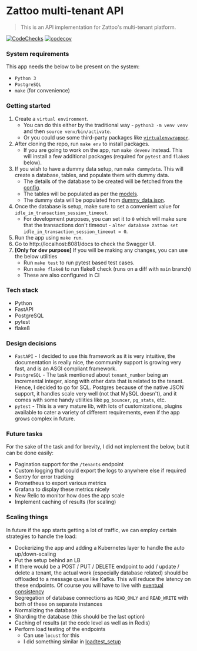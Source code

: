 # Zattoo multi-tenant API
> This is an API implementation for Zattoo's multi-tenant platform.

[![CodeChecks](https://github.com/saveshodhan/zattoo-multi-tenant-api/actions/workflows/github-actions-pytest.yml/badge.svg)](https://github.com/saveshodhan/zattoo-multi-tenant-api/actions?query=workflow%3ACodeChecks)
[![codecov](https://codecov.io/gh/saveshodhan/zattoo-multi-tenant-api/branch/main/graph/badge.svg?token=IZ0ZRWK68Z)](https://codecov.io/gh/saveshodhan/zattoo-multi-tenant-api)

### System requirements
This app needs the below to be present on the system:
- `Python 3`
- `PostgreSQL`
- `make` (for convenience)

### Getting started
1. Create a `virtual environment`.
   - You can do this either by the traditional way - `python3 -m venv venv` and then `source venv/bin/activate`.
   - Or you could use some third-party packages like [`virtualenvwrapper`](https://virtualenvwrapper.readthedocs.io/en/latest/).
2. After cloning the repo, run `make env` to install packages.
   - If you are going to work on the app, run `make devenv` instead. This will install a few additional packages (required for `pytest` and `flake8` below).
3. If you wish to have a dummy data setup, run `make dummydata`. This will create a database, tables, and populate them with dummy data.
   - The details of the database to be created will be fetched from the [config](config).
   - The tables will be populated as per the [models](app/models/models.py).
   - The dummy data will be populated from [dummy_data.json](dummy_data/dummy_data.json).
4. Once the database is setup, make sure to set a convenient value for `idle_in_transaction_session_timeout`.
   - For development purposes, you can set it to `0` which will make sure that the transactions don't timeout - `alter database zattoo set idle_in_transaction_session_timeout = 0`.
5. Run the app using `make run`.
6. Go to http://localhost:8081/docs to check the Swagger UI.
7. **[Only for dev purpose]** If you will be making any changes, you can use the below utilities
   - Run `make test` to run pytest based test cases.
   - Run `make flake8` to run flake8 check (runs on a diff with `main` branch)
   - These are also configured in CI

### Tech stack
- Python
- FastAPI
- PostgreSQL
- pytest
- flake8

### Design decisions
- `FastAPI` - I decided to use this framework as it is very intuitive, the documentation is really nice, the community support is growing very fast, and is an ASGI compliant framework.
- `PostgreSQL` - The task mentioned about `tenant_number` being an incremental integer, along with other data that is related to the tenant. Hence, I decided to go for SQL. Postgres because of the native JSON support, it handles scale very well (not that MySQL doesn't), and it comes with some handy utilities like `pg_bouncer`, `pg_stats`, etc.
- `pytest` - This is a very mature lib, with lots of customizations, plugins available to cater a variety of different requirements, even if the app grows complex in future.

### Future tasks
For the sake of the task and for brevity, I did not implement the below, but it can be done easily:
- Pagination support for the `/tenants` endpoint
- Custom logging that could export the logs to anywhere else if required
- Sentry for error tracking
- Prometheus to export various metrics
- Grafana to display these metrics nicely
- New Relic to monitor how does the app scale
- Implement caching of results (for scaling)

### Scaling things
In future if the app starts getting a lot of traffic, we can employ certain strategies to handle the load:
- Dockerizing the app and adding a Kubernetes layer to handle the auto up/down-scaling
- Put the setup behind an LB
- If there would be a POST / PUT / DELETE endpoint to add / update / delete a tenant, the actual work (especially database related) should be offloaded to a message queue like Kafka. This will reduce the latency on these endpoints. Of course you will have to live with [eventual consistency](https://martinfowler.com/articles/microservice-trade-offs.html#consistency)
- Segregation of database connections as `READ_ONLY` and `READ_WRITE` with both of these on separate instances
- Normalizing the database
- Sharding the database (this should be the last option)
- Caching of results (at the code level as well as in Redis)
- Perform load testing of the endpoints
  - Can use `locust` for this
  - I did something similar in [loadtest_setup](https://github.com/saveshodhan/loadtest_setup)
